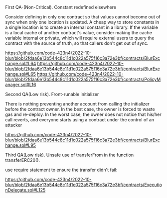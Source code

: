 First QA-(Non-Critical). Constant redefined elsewhere

Consider defining in only one contract so that values cannot become out of sync when only one location is updated. A cheap way to store constants in a single location is to create an internal constant in a library. If the variable is a local cache of another contract's value, consider making the cache variable internal or private, which will require external users to query the contract with the source of truth, so that callers don't get out of sync.

https://github.com/code-423n4/2022-10-blur/blob/2fdaa6e13b544c8c11d1c022a575f16c3a72e3bf/contracts/BlurExchange.sol#L64
https://github.com/code-423n4/2022-10-blur/blob/2fdaa6e13b544c8c11d1c022a575f16c3a72e3bf/contracts/BlurExchange.sol#L65
https://github.com/code-423n4/2022-10-blur/blob/2fdaa6e13b544c8c11d1c022a575f16c3a72e3bf/contracts/PolicyManager.sol#L16

Second QA(Low risk). Front-runable initializer

There is nothing preventing another account from calling the initializer before the contract owner. In the best case, the owner is forced to waste gas and re-deploy. In the worst case, the owner does not notice that his/her call reverts, and everyone starts using a contract under the control of an attacker

https://github.com/code-423n4/2022-10-blur/blob/2fdaa6e13b544c8c11d1c022a575f16c3a72e3bf/contracts/BlurExchange.sol#L95

Third QA(Low risk). Unsafe use of transferFrom in the function transferERC20().

use require statement to ensure the transfer didn't fail:

https://github.com/code-423n4/2022-10-blur/blob/2fdaa6e13b544c8c11d1c022a575f16c3a72e3bf/contracts/ExecutionDelegate.sol#L125

